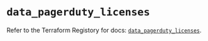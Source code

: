 # `data_pagerduty_licenses`

Refer to the Terraform Registory for docs: [`data_pagerduty_licenses`](https://registry.terraform.io/providers/pagerduty/pagerduty/3.1.1/docs/data-sources/licenses).

